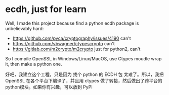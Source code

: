 # ecdh, just for learn

Well, I made this project because find a python ecdh package is unbelievably hard:

- https://github.com/pyca/cryptography/issues/4190    can't
- https://github.com/vbwagner/ctypescrypto    can't
- https://gitlab.com/m2crypto/m2crypto    just for python2, can't

So I compile OpenSSL in Windows/Linux/MacOS, use Ctypes moudle wrap it, then make a python one.


好吧，我建立这个工程，只是因为 找个 python 的 ECDH 包 太难了。所以，我把 OpenSSL 在各个平台下编译了，并且用 ctypes 做了转接，然后做出了跨平台的 python模块。如果你有兴趣，可以放到 PyPI

